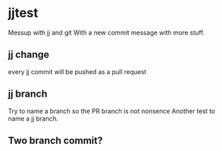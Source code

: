 # jjtest
Messup with jj and git
With a new commit message with more stuff.

## jj change

every jj commit will be pushed as a pull request

## jj branch

Try to name a branch so the PR branch is not nonsence
Another test to name a jj branch.

## Two branch commit?
